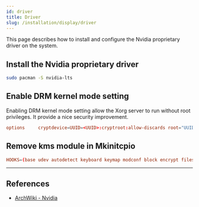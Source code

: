 ```yaml
---
id: driver
title: Driver
slug: /installation/display/driver
---
```


<head>
  <title>Display driver | Arcadia</title>
</head>

This page describes how to install and configure the Nvidia proprietary driver on the system.

## Install the Nvidia proprietary driver

``` bash
sudo pacman -S nvidia-lts
```

## Enable DRM kernel mode setting

Enabling DRM kernel mode setting allow the Xorg server to run without root privileges. It provide a nice security improvement.

``` conf title="/boot/loader/entries/arch.conf"
options     cryptdevice=UUID=<UUID>:cryptroot:allow-discards root="UUID=<UUID>" nvidia_drm.modeset=1 quiet rw
```

## Remove kms module in Mkinitcpio

``` conf title="/etc/mkinitcpio.conf"
HOOKS=(base udev autodetect keyboard keymap modconf block encrypt filesystems fsck)

```

---

## References

- [ArchWiki - Nvidia](https://wiki.archlinux.org/index.php/NVIDIA)